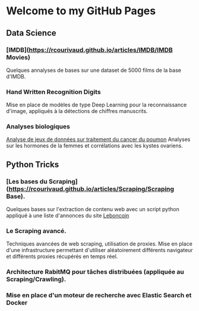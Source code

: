 # Welcome to my GitHub Pages

## Data Science

### [IMDB](https://rcourivaud.github.io/articles/IMDB/IMDB Movies)

Quelques annalyses de bases sur une dataset de 5000 films de la base d'IMDB. 

### Hand Written Recognition Digits

Mise en place de modèles de type Deep Learning pour la reconnaissance d'image, appliqués à la détections de chiffres manuscrits. 

### Analyses biologiques

[Analyse de jeux de données sur traitement du cancer du poumon](https://rcourivaud.github.io/articles/Poumon/Poumon)
Analyses sur les hormones de la femmes et corrélations avec les kystes ovariens. 

## Python Tricks


### [Les bases du Scraping](https://rcourivaud.github.io/articles/Scraping/Scraping Base).

Quelques bases sur l'extraction de contenu web avec un script python appliqué à une liste d'annonces du site [Leboncoin](http://www.leboncoin.fr)

### Le Scraping avancé.

Techniques avancées de web scraping, utilisation de proxies. 
Mise en place d'une infrastructure permettant d'utiliser aléatoirement différents navigateur et différents proxies récupérés en temps réel. 

### Architecture RabitMQ pour tâches distribuées (appliquée au Scraping/Crawling).
### Mise en place d'un moteur de recherche avec Elastic Search et Docker


